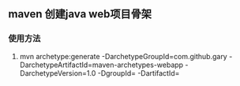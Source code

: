 
## maven 创建java web项目骨架

### 使用方法
1. mvn archetype:generate 
	-DarchetypeGroupId=com.github.gary 
	-DarchetypeArtifactId=maven-archetypes-webapp
	-DarchetypeVersion=1.0 
	-DgroupId=<groupId> 
	-DartifactId=<artifactId> 